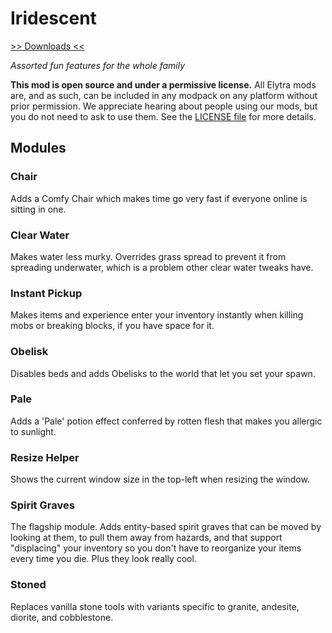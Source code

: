 # Iridescent

[>> Downloads <<](https://github.com/elytra/DynamicDynamos/releases)

*Assorted fun features for the whole family*

**This mod is open source and under a permissive license.** All Elytra mods are,
and as such, can be included in any modpack on any platform without prior
permission. We appreciate hearing about people using our mods, but you do not
need to ask to use them. See the [LICENSE file](LICENSE) for more details.

## Modules

### Chair
Adds a Comfy Chair which makes time go very fast if everyone online is sitting
in one.

### Clear Water
Makes water less murky. Overrides grass spread to prevent it from spreading
underwater, which is a problem other clear water tweaks have.

### Instant Pickup
Makes items and experience enter your inventory instantly when killing mobs or
breaking blocks, if you have space for it.

### Obelisk
Disables beds and adds Obelisks to the world that let you set your spawn.

### Pale
Adds a 'Pale' potion effect conferred by rotten flesh that makes you allergic to
sunlight.

### Resize Helper
Shows the current window size in the top-left when resizing the window.

### Spirit Graves
The flagship module. Adds entity-based spirit graves that can be moved by looking at
them, to pull them away from hazards, and that support "displacing" your inventory so
you don't have to reorganize your items every time you die. Plus they look really
cool.

### Stoned
Replaces vanilla stone tools with variants specific to granite, andesite, diorite, and
cobblestone.
